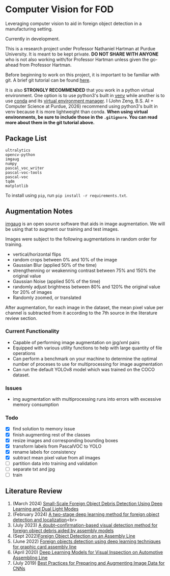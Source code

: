 # Computer Vision for FOD<br>

Leveraging computer vision to aid in foreign object detection in a manufacturing setting.<br>

Currently in development. <br>

This is a research project under Professor Nathaniel Hartman at Purdue University. It is meant to be kept private. **DO NOT SHARE WITH ANYONE** who is not also working with/for Professor Hartman unless given the go-ahead from Professor Hartman.<br>

Before beginning to work on this project, it is important to be familiar with git. A brief git tutorial can be found [here](https://github.com/JLZ22/Git-Tutorial-for-New-Users).<br>

It is also **STRONGLY RECOMMENDED** that you work in a python virtual environment. One option is to use python3's built in [venv](https://docs.python.org/3/library/venv.html) while another is to use [conda](https://conda.io/projects/conda/en/latest/user-guide/install/index.html) and its [virtual environment manager](https://conda.io/projects/conda/en/latest/user-guide/tasks/manage-environments.html). I (John Zeng, B.S. AI + Computer Science at Purdue, 2026) recommend using python3's built in venv because it is more lightweight than conda. **When using virtual environments, be sure to include those in the `.gitignore`. You can read more about them in the git tutorial above.**<br>

## Package List<br>

```
ultralytics 
opencv-python
imgaug 
numpy 
pascal_voc_writer 
pascal-voc-tools
pascal-voc
tqdm
matplotlib
```

To install using `pip`, run `pip install -r requirements.txt`. 

## Augmentation Notes<br>

[imgaug](https://github.com/aleju/imgaug?tab=readme-ov-file) is an open source software that aids in image augmentation. We will be using that to augment our training and test images.

Images were subject to the following augmentations in random order for training. 
- vertical/horizontal flips
- random crops between 0% and 10% of the image
- Gaussian Blur (applied 50% of the time)
- strengthenning or weakenning contrast between 75% and 150% the original value
- Gaussian Noise (applied 50% of the time)
- randomly adjust brightness between 80% and 120% the original value for 20% of images
- Randomly zoomed, or translated

After augmentation, for each image in the dataset, the mean pixel value per channel is subtracted from it according to the 7th source in the literature review section.

### Current Functionality

- Capable of performing image augmentation on jpg/xml pairs
- Equipped with various utility functions to help with large quantity of file operations
- Can perform a benchmark on your machine to determine the optimal number of proceses to use for multiprocessing for image augmentation
- Can run the default YOLOv8 model which was trained on the COCO dataset. 

### Issues

- img augmentation with multiprocessing runs into errors with excessive memory consumption

### Todo

- [x] find solution to memory issue<br>
- [x] finish augmenting rest of the classes<br>
- [x] resize images and corresponding bounding boxes<br>
- [x] transform labels from PascalVOC to YOLO <br>
- [x] rename labels for consistency<br>
- [x] subtract mean pixel value from all images 
- [ ] partition data into training and validation<br>
- [ ] separate txt and jpg<br>
- [ ] train<br>

## Literature Review<br>

1. (March 2024) [Small-Scale Foreign Object Debris Detection Using Deep Learning and Dual Light Modes](https://www.mdpi.com/2076-3417/14/5/2162)<br>
2. (February 2024) [A two-stage deep learning method for foreign object detection and localization](https://www.spiedigitallibrary.org/conference-proceedings-of-spie/13069/130690G/A-two-stage-deep-learning-method-for-foreign-object-detection/10.1117/12.3024079.full#_=_)<br>
3. (July 2023) [A doubt–confirmation-based visual detection method for foreign object debris aided by assembly models](https://cdnsciencepub.com/doi/full/10.1139/tcsme-2022-0143)<br>
4. (Sept 2022)[Foreign Object Detection on an Assembly Line](https://link.springer.com/content/pdf/10.1007/978-981-19-2600-6_29.pdf)<br>
5. (June 2022) [Foreign objects detection using deep learning techniques for graphic card assembly line](https://link.springer.com/article/10.1007/s10845-022-01980-7)<br>
6. (April 2020) [Deep Learning Models for Visual Inspection on Automotive Assembling Line](https://arxiv.org/ftp/arxiv/papers/2007/2007.01857.pdf)<br>
7. (July 2019) [Best Practices for Preparing and Augmenting Image Data for CNNs](https://machinelearningmastery.com/best-practices-for-preparing-and-augmenting-image-data-for-convolutional-neural-networks/)